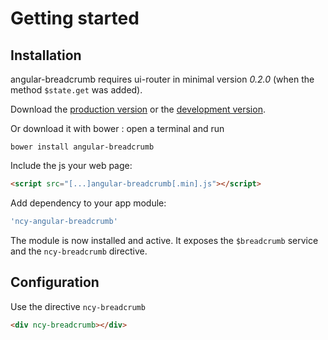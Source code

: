 # Getting started
## Installation
angular-breadcrumb requires ui-router in minimal version *0.2.0* (when the method `$state.get` was added).

Download the [production version][min] or the [development version][max].

[min]: https://raw.github.com/ncuillery/angular-breadcrumb/master/dist/angular-breadcrumb.min.js
[max]: https://raw.github.com/ncuillery/angular-breadcrumb/master/dist/angular-breadcrumb.js

Or download it with bower : open a terminal and run 
```
bower install angular-breadcrumb
```

Include the js your web page:

```html
<script src="[...]angular-breadcrumb[.min].js"></script>
```

Add dependency to your app module:
```js
'ncy-angular-breadcrumb'
```

The module is now installed and active. It exposes the `$breadcrumb` service and the `ncy-breadcrumb` directive.

## Configuration
Use the directive `ncy-breadcrumb`
```html
<div ncy-breadcrumb></div>
```